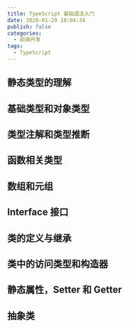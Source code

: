 ```yaml
---
title: TypeScript 基础语法入门
date: 2020-01-29 18:04:34
publish: false
categories:
  - 前端开发
tags:
  - TypeScript
---
```


## 静态类型的理解
## 基础类型和对象类型
## 类型注解和类型推断
## 函数相关类型
## 数组和元组
## Interface 接口
## 类的定义与继承
## 类中的访问类型和构造器
## 静态属性，Setter 和 Getter
## 抽象类
